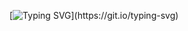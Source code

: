 [![Typing SVG](https://readme-typing-svg.demolab.com?font=Fira+Code&pause=1000&width=435&lines=Hello%2C+This+is+Testing-DevOps+;This+Repo+is+Solely+Dedicated+For+Testing+DevOps+Project;Mostly+Using+AWS%2C+Docker%2C+Kub8%2C+Jenkins...)](https://git.io/typing-svg)
